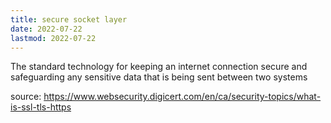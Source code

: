 ```yaml
---
title: secure socket layer
date: 2022-07-22
lastmod: 2022-07-22
---
```


The standard technology for keeping an internet connection secure and safeguarding any sensitive data that is being sent between two systems

source: https://www.websecurity.digicert.com/en/ca/security-topics/what-is-ssl-tls-https
